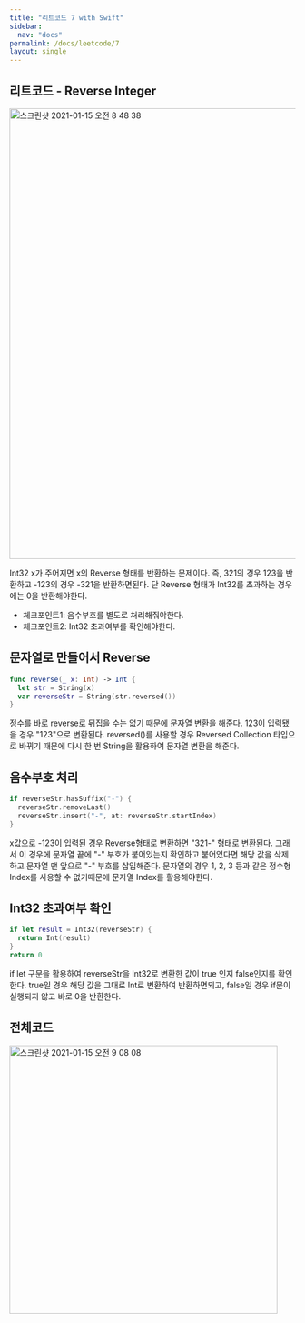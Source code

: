 ```yaml
---
title: "리트코드 7 with Swift"
sidebar:
  nav: "docs"
permalink: /docs/leetcode/7
layout: single
---
```


## 리트코드 - Reverse Integer

<img width="793" alt="스크린샷 2021-01-15 오전 8 48 38" src="https://user-images.githubusercontent.com/74946802/104662566-7cce8500-570e-11eb-8b16-859e3224f745.png">

Int32 x가 주어지면 x의 Reverse 형태를 반환하는 문제이다. 즉, 321의 경우 123을 반환하고 -123의 경우 -321을 반환하면된다. 단 Reverse 형태가 Int32를 초과하는 경우에는 0을 반환해야한다.

- 체크포인트1: 음수부호를 별도로 처리해줘야한다.
- 체크포인트2: Int32 초과여부를 확인해야한다.

## 문자열로 만들어서 Reverse

``` swift
func reverse(_ x: Int) -> Int {
  let str = String(x)
  var reverseStr = String(str.reversed())
}
```

정수를 바로 reverse로 뒤집을 수는 없기 때문에 문자열 변환을 해준다. 123이 입력됐을 경우 "123"으로 변환된다. reversed()를 사용할 경우 Reversed Collection 타입으로 바뀌기 때문에 다시 한 번 String을 활용하여 문자열 변환을 해준다.

## 음수부호 처리

``` swift
if reverseStr.hasSuffix("-") {
  reverseStr.removeLast()
  reverseStr.insert("-", at: reverseStr.startIndex)
}
```

x값으로 -123이 입력된 경우 Reverse형태로 변환하면 "321-" 형태로 변환된다. 그래서 이 경우에 문자열 끝에 "-" 부호가 붙어있는지 확인하고 붙어있다면 해당 값을 삭제하고 문자열 맨 앞으로 "-" 부호를 삽입해준다. 문자열의 경우 1, 2, 3 등과 같은 정수형 Index를 사용할 수 없기때문에 문자열 Index를 활용해야한다.

## Int32 초과여부 확인

``` swift
if let result = Int32(reverseStr) {
  return Int(result)
}
return 0
```

if let 구문을 활용하여 reverseStr을 Int32로 변환한 값이 true 인지 false인지를 확인한다. true일 경우 해당 값을 그대로 Int로 변환하여 반환하면되고, false일 경우 if문이 실행되지 않고 바로 0을 반환한다.

## 전체코드

<img width="472" alt="스크린샷 2021-01-15 오전 9 08 08" src="https://user-images.githubusercontent.com/74946802/104663850-3c243b00-5711-11eb-89af-4db89109f6f5.png">
